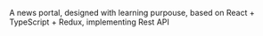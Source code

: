 A news portal, designed with learning purpouse, based on React + TypeScript + Redux, implementing Rest API
